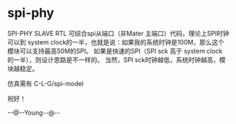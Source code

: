 # spi-phy
SPI-PHY SLAVE RTL
可综合spi从端口（非Mater 主端口）代码，理论上SPI时钟可以到 system clock的一半，也就是说：如果我的系统时钟是100M，那么这个模块可以支持最高50M的SPI。
如果是快速的SPI（SPI sck 高于 system clock 的一半），则设计思路是不一样的。
当然，SPI sck时钟越低，系统时钟越高，模块越稳定。


仿真需有 C-L-G/spi-model

祝好！

--@--Young--@--


